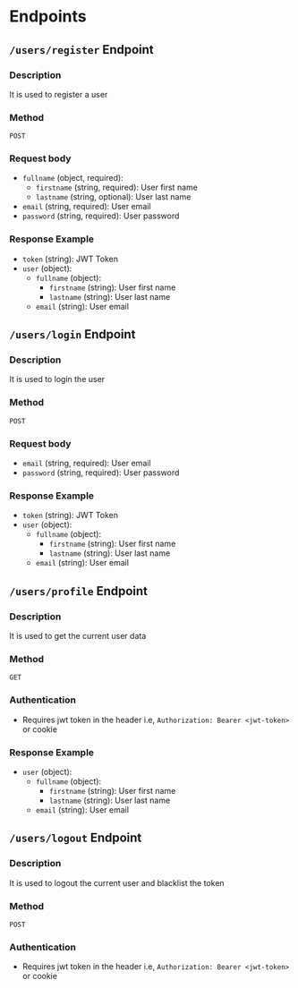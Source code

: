 # Endpoints

## `/users/register` Endpoint

### Description
It is used to register a user 

### Method
`POST`

### Request body
- `fullname` (object, required):
    - `firstname` (string, required): User first name
    - `lastname` (string, optional): User last name
- `email` (string, required): User email
- `password` (string, required): User password

### Response Example
- `token` (string): JWT Token
- `user` (object):
    - `fullname` (object):
        - `firstname` (string): User first name
        - `lastname` (string): User last name
    - `email` (string): User email


## `/users/login` Endpoint

### Description
It is used to login the user 

### Method
`POST`

### Request body
- `email` (string, required): User email
- `password` (string, required): User password

### Response Example
- `token` (string): JWT Token
- `user` (object):
    - `fullname` (object):
        - `firstname` (string): User first name
        - `lastname` (string): User last name
    - `email` (string): User email


## `/users/profile` Endpoint

### Description
It is used to get the current user data

### Method
`GET`

### Authentication
- Requires jwt token in the header i.e, `Authorization: Bearer <jwt-token>` or cookie

### Response Example
- `user` (object):
    - `fullname` (object):
        - `firstname` (string): User first name
        - `lastname` (string): User last name
    - `email` (string): User email


## `/users/logout` Endpoint

### Description
It is used to logout the current user and blacklist the token

### Method
`POST`

### Authentication
- Requires jwt token in the header i.e, `Authorization: Bearer <jwt-token>` or cookie

